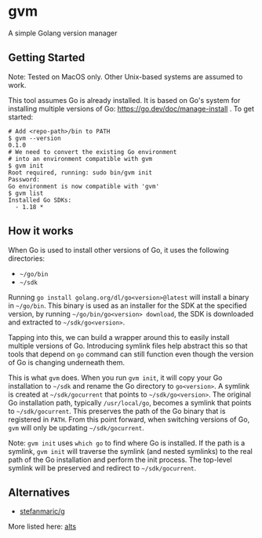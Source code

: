 # gvm
A simple Golang version manager

## Getting Started

Note: Tested on MacOS only. Other Unix-based systems are assumed to work.

This tool assumes Go is already installed. It is based on Go's system for installing multiple versions of Go: https://go.dev/doc/manage-install . To get started:

```shell
# Add <repo-path>/bin to PATH
$ gvm --version
0.1.0
# We need to convert the existing Go environment
# into an environment compatible with gvm
$ gvm init
Root required, running: sudo bin/gvm init
Password:
Go environment is now compatible with 'gvm'
$ gvm list
Installed Go SDKs:
  - 1.18 *
```

## How it works

When Go is used to install other versions of Go, it uses the following directories:

- `~/go/bin`
- `~/sdk`

Running `go install golang.org/dl/go<version>@latest` will install a binary in `~/go/bin`. This binary is used as an installer for the SDK at the specified version, by running `~/go/bin/go<version> download`, the SDK is downloaded and extracted to `~/sdk/go<version>`.

Tapping into this, we can build a wrapper around this to easily install multiple versions of Go. Introducing symlink files help abstract this so that tools that depend on `go` command can still function even though the version of Go is changing underneath them.

This is what `gvm` does. When you run `gvm init`, it will copy your Go installation to `~/sdk` and rename the Go directory to `go<version>`. A symlink is created at `~/sdk/gocurrent` that points to `~/sdk/go<version>`. The original Go installation path, typically `/usr/local/go`, becomes a symlink that points to `~/sdk/gocurrent`. This preserves the path of the Go binary that is registered in `PATH`. From this point forward, when switching versions of Go, `gvm` will only be updating `~/sdk/gocurrent`.

Note: `gvm init` uses `which go` to find where Go is installed. If the path is a symlink, `gvm init` will traverse the symlink (and nested symlinks) to the real path of the Go installation and perform the init process. The top-level symlink will be preserved and redirect to `~/sdk/gocurrent`.

## Alternatives

- [stefanmaric/g](https://github.com/stefanmaric/g)

More listed here: [alts](https://github.com/stefanmaric/g#the-alternatives-and-why-i-prefer-g)
